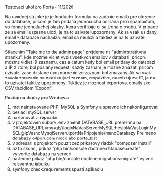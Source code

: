 Testovaci ukol pro Porta - 11/2020

Na uvodnej stranke je jednoduchy formular na zadanie emailu pre 
ulozenie do database, pricom je tam pridana jednoducha ochrana proti spambotom,
vo forme jednoduchej otazky, ktora verifikuje ci sa jedna o osobu.
V pripade ze sa email uspesne ulozi, je na to uzivatel upozorneny.
Ak sa vsak uz dany email v databaze nachadza, email sa neulozi a taktiez
je na to uzivatel upozorneny. 

Stlacenim "Take me to the admin page" prejdeme na "administratitvnu stranku",
kde mozme vidiet vypis vsetkych emailov v databazi, pricom mozme vidiet
ID zaznamu, cas a datum kedy bol email pridany do databazi a IP z ktorej bol poslany request.
Kazdy zaznam je mozne zmazat, pricom uzivatel zase dostane upoznornenie ze 
zaznam bol zmazany. Ak sa vsak zavola zmazanie na neexistujuci zaznam, respektive,
neexistujuce ID, je na to uzivatel taktiez upozorneny.
Taktiez je moznost exportovat emaily ako CSV tlacidlom "Export".

Postup na deploy pre Windows:
1. mat nainstalovane PHP, MySQL a Symfony a spravne ich nakonfigurovat
2. beziaci mySQL server
3. naklonovat si repozitor
4. v projektovom subore .env zmenit DATABASE_URL premennu na 
DATABASE_URL=mysql://loginNaVasServerMySQL:hesloNaVasLoginMySQL@ipVashoMysqlServeru:portNaPripojenie/menoDatabazy
Pre meno databazy odporucam nieco ako porta_test
5. v adresari s projektom pouzit cez prikazovy riadok "composer install"
6. az to skonci, prikaz "php bin/console doctrine:database:create" vytvorite databazu na serveri
7. nasledne prikaz "php bin/console doctrine:migrations:migrate" vytvori relevantnu tabulku
8. symfony check:requirements spusti aplikaciu

